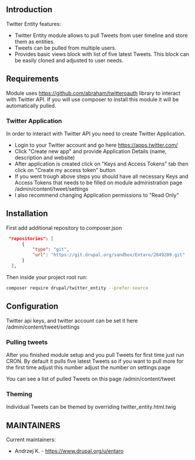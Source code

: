 Introduction
------------
Twitter Entity features:

- Twitter Entity module allows to pull Tweets from user timeline 
and store them as entities.
- Tweets can be pulled from multiple users.
- Provides basic views block with list of five latest Tweets. 
This block can be easily cloned and adjusted to user needs.

Requirements
------------
Module uses https://github.com/abraham/twitteroauth library to interact with Twitter API.
If you will use composer to install this module it will be automatically pulled.

### Twitter Application
In order to interact with Twitter API you need to create Twitter Application.

- Login to your Twitter account and go here https://apps.twitter.com/ 
- Click "Create new app" and provide Application Details (name, description and website)
- After application is created click on "Keys and Access Tokens" tab then click on 
"Create my access token" button
- If you went trough above steps you should have all necessary Keys and Access Tokens 
that needs to be filled on module administration page /admin/content/tweet/settings
- I also recommend changing Application permissions to "Read Only"

Installation
------------

First add additional repository to composer.json

```json
 "repositories": [
      {
          "type": "git",
          "url": "https://git.drupal.org/sandbox/Entaro/2849209.git"
      }
  ],
```
Then inside your project root run:
```bash
composer require drupal/twitter_entity --prefer-source
```

Configuration
------------
Twitter api keys, and twitter account can be set it here 
/admin/content/tweet/settings

### Pulling tweets
After you finished module setup and you pull Tweets for first time just run CRON. 
By default it pulls five latest Tweets so if you want to pull more 
for the first time adjust this number adjust the number on settings page

You can see a list of pulled Tweets on this page /admin/content/tweet

### Theming
Individual Tweets can be themed by overriding twitter_entity.html.twig

MAINTAINERS
-----------

Current maintainers:
 * Andrzej K. - https://www.drupal.org/u/entaro
